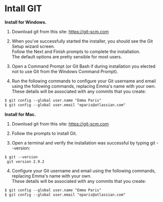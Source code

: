 # Intall GIT

**Install for Windows.**

1. Download git from this site: https://git-scm.com 

2. When you've successfully started the installer, you should see the Git Setup wizard screen.<br/>
Follow the Next and Finish prompts to complete the installation.<br/>
The default options are pretty sensible for most users.<br/>

3. Open a Command Prompt (or Git Bash if during installation you elected not to use Git from the Windows Command Prompt).

4. Run the following commands to configure your Git username and email using the following commands, replacing Emma's name with your own. <br/>
These details will be associated with any commits that you create:
```markdown
$ git config --global user.name "Emma Paris"
$ git config --global user.email "eparis@atlassian.com"
```
**Install for Mac.**

1. Download git from this site: https://git-scm.com 

2. Follow the prompts to install Git.

3. Open a terminal and verify the installation was successful by typing git --version:
```markdown
$ git --version
 git version 2.9.2
 ```
 
 4. Configure your Git username and email using the following commands, replacing Emma's name with your own.<br/>
 These details will be associated with any commits that you create:
```markdown
$ git config --global user.name "Emma Paris"
$ git config --global user.email "eparis@atlassian.com"
```


